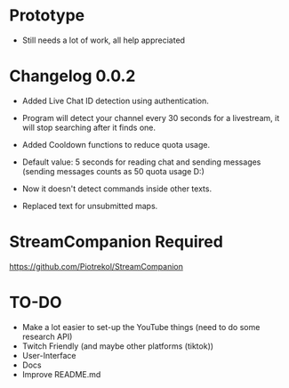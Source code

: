 # Prototype
- Still needs a lot of work, all help appreciated

# Changelog 0.0.2
- Added Live Chat ID detection using authentication.
 - Program will detect your channel every 30 seconds for a livestream, it will stop searching after it finds one.

- Added Cooldown functions to reduce quota usage.
 - Default value: 5 seconds for reading chat and sending messages (sending messages counts as 50 quota usage D:)

- Now it doesn't detect commands inside other texts.

- Replaced text for unsubmitted maps.

# StreamCompanion Required
https://github.com/Piotrekol/StreamCompanion

# TO-DO
- Make a lot easier to set-up the YouTube things (need to do some research API)
- Twitch Friendly (and maybe other platforms (tiktok))
- User-Interface
- Docs
- Improve README.md
